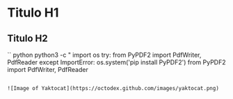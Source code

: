 # Titulo H1
## Titulo H2

`` python
python3 -c "
import os
try:
	from PyPDF2 import PdfWriter, PdfReader
except ImportError:
	os.system('pip install PyPDF2')
	from PyPDF2 import PdfWriter, PdfReader
 ```

![Image of Yaktocat](https://octodex.github.com/images/yaktocat.png)
